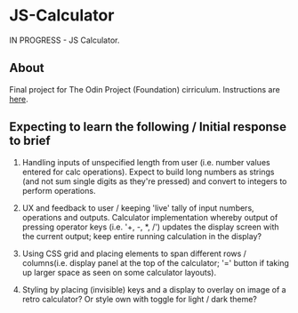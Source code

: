 # JS-Calculator

IN PROGRESS - JS Calculator.

## About

Final project for The Odin Project (Foundation) cirriculum. Instructions are [here](https://www.theodinproject.com/lessons/foundations-calculator).

## Expecting to learn the following / Initial response to brief

1. Handling inputs of unspecified length from user (i.e. number values entered for calc operations). Expect to build long numbers as strings (and not sum single digits as they're pressed) and convert to integers to perform operations.

2. UX and feedback to user / keeping 'live' tally of input numbers, operations and outputs. Calculator implementation whereby output of pressing operator keys (i.e. '+, -, *, /') updates the display screen with the current output; keep entire running calculation in the display?

3. Using CSS grid and placing elements to span different rows / columns(i.e. display panel at the top of the calculator; '=' button if taking up larger space as seen on some calculator layouts).

4. Styling by placing (invisible) keys and a display to overlay on image of a retro calculator? Or style own with toggle for light / dark theme?
 